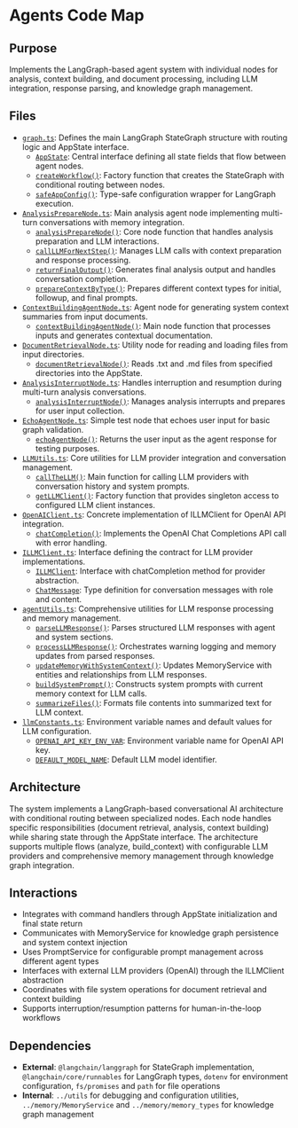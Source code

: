 # Agents Code Map

## Purpose
Implements the LangGraph-based agent system with individual nodes for analysis, context building, and document processing, including LLM integration, response parsing, and knowledge graph management.

## Files
- [`graph.ts`](./graph.ts): Defines the main LangGraph StateGraph structure with routing logic and AppState interface.
  - [`AppState`](./graph.ts): Central interface defining all state fields that flow between agent nodes.
  - [`createWorkflow()`](./graph.ts): Factory function that creates the StateGraph with conditional routing between nodes.
  - [`safeAppConfig()`](./graph.ts): Type-safe configuration wrapper for LangGraph execution.
- [`AnalysisPrepareNode.ts`](./AnalysisPrepareNode.ts): Main analysis agent node implementing multi-turn conversations with memory integration.
  - [`analysisPrepareNode()`](./AnalysisPrepareNode.ts): Core node function that handles analysis preparation and LLM interactions.
  - [`callLLMForNextStep()`](./AnalysisPrepareNode.ts): Manages LLM calls with context preparation and response processing.
  - [`returnFinalOutput()`](./AnalysisPrepareNode.ts): Generates final analysis output and handles conversation completion.
  - [`prepareContextByType()`](./AnalysisPrepareNode.ts): Prepares different context types for initial, followup, and final prompts.
- [`ContextBuildingAgentNode.ts`](./ContextBuildingAgentNode.ts): Agent node for generating system context summaries from input documents.
  - [`contextBuildingAgentNode()`](./ContextBuildingAgentNode.ts): Main node function that processes inputs and generates contextual documentation.
- [`DocumentRetrievalNode.ts`](./DocumentRetrievalNode.ts): Utility node for reading and loading files from input directories.
  - [`documentRetrievalNode()`](./DocumentRetrievalNode.ts): Reads .txt and .md files from specified directories into the AppState.
- [`AnalysisInterruptNode.ts`](./AnalysisInterruptNode.ts): Handles interruption and resumption during multi-turn analysis conversations.
  - [`analysisInterruptNode()`](./AnalysisInterruptNode.ts): Manages analysis interrupts and prepares for user input collection.
- [`EchoAgentNode.ts`](./EchoAgentNode.ts): Simple test node that echoes user input for basic graph validation.
  - [`echoAgentNode()`](./EchoAgentNode.ts): Returns the user input as the agent response for testing purposes.
- [`LLMUtils.ts`](./LLMUtils.ts): Core utilities for LLM provider integration and conversation management.
  - [`callTheLLM()`](./LLMUtils.ts): Main function for calling LLM providers with conversation history and system prompts.
  - [`getLLMClient()`](./LLMUtils.ts): Factory function that provides singleton access to configured LLM client instances.
- [`OpenAIClient.ts`](./OpenAIClient.ts): Concrete implementation of ILLMClient for OpenAI API integration.
  - [`chatCompletion()`](./OpenAIClient.ts): Implements the OpenAI Chat Completions API call with error handling.
- [`ILLMClient.ts`](./ILLMClient.ts): Interface defining the contract for LLM provider implementations.
  - [`ILLMClient`](./ILLMClient.ts): Interface with chatCompletion method for provider abstraction.
  - [`ChatMessage`](./ILLMClient.ts): Type definition for conversation messages with role and content.
- [`agentUtils.ts`](./agentUtils.ts): Comprehensive utilities for LLM response processing and memory management.
  - [`parseLLMResponse()`](./agentUtils.ts): Parses structured LLM responses with agent and system sections.
  - [`processLLMResponse()`](./agentUtils.ts): Orchestrates warning logging and memory updates from parsed responses.
  - [`updateMemoryWithSystemContext()`](./agentUtils.ts): Updates MemoryService with entities and relationships from LLM responses.
  - [`buildSystemPrompt()`](./agentUtils.ts): Constructs system prompts with current memory context for LLM calls.
  - [`summarizeFiles()`](./agentUtils.ts): Formats file contents into summarized text for LLM context.
- [`llmConstants.ts`](./llmConstants.ts): Environment variable names and default values for LLM configuration.
  - [`OPENAI_API_KEY_ENV_VAR`](./llmConstants.ts): Environment variable name for OpenAI API key.
  - [`DEFAULT_MODEL_NAME`](./llmConstants.ts): Default LLM model identifier.

## Architecture
The system implements a LangGraph-based conversational AI architecture with conditional routing between specialized nodes. Each node handles specific responsibilities (document retrieval, analysis, context building) while sharing state through the AppState interface. The architecture supports multiple flows (analyze, build_context) with configurable LLM providers and comprehensive memory management through knowledge graph integration.

## Interactions
- Integrates with command handlers through AppState initialization and final state return
- Communicates with MemoryService for knowledge graph persistence and system context injection
- Uses PromptService for configurable prompt management across different agent types
- Interfaces with external LLM providers (OpenAI) through the ILLMClient abstraction
- Coordinates with file system operations for document retrieval and context building
- Supports interruption/resumption patterns for human-in-the-loop workflows

## Dependencies
- **External**: `@langchain/langgraph` for StateGraph implementation, `@langchain/core/runnables` for LangGraph types, `dotenv` for environment configuration, `fs/promises` and `path` for file operations
- **Internal**: `../utils` for debugging and configuration utilities, `../memory/MemoryService` and `../memory/memory_types` for knowledge graph management 